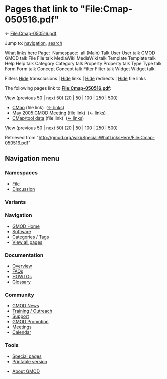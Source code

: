 <div id="mw-page-base" class="noprint">

</div>

<div id="mw-head-base" class="noprint">

</div>

<div id="content" class="mw-body" role="main">

<span id="top"></span>

<div id="mw-js-message" style="display:none;">

</div>



# <span dir="auto">Pages that link to "File:Cmap-050516.pdf"</span>

<div id="bodyContent">

<div id="contentSub">

←
[File:Cmap-050516.pdf](/wiki/File:Cmap-050516.pdf "File:Cmap-050516.pdf")

</div>

<div id="jump-to-nav" class="mw-jump">

Jump to: [navigation](#mw-navigation), [search](#p-search)

</div>

<div id="mw-content-text">

What links here Page:  Namespace:  all (Main) Talk User User talk GMOD
GMOD talk File File talk MediaWiki MediaWiki talk Template Template talk
Help Help talk Category Category talk Property Property talk Type Type
talk Form Form talk Concept Concept talk Filter Filter talk Widget
Widget talk

Filters
[Hide](/mediawiki/index.php?title=Special:WhatLinksHere/File:Cmap-050516.pdf&hidetrans=1 "Special:WhatLinksHere/File:Cmap-050516.pdf")
transclusions \|
[Hide](/mediawiki/index.php?title=Special:WhatLinksHere/File:Cmap-050516.pdf&hidelinks=1 "Special:WhatLinksHere/File:Cmap-050516.pdf")
links \|
[Hide](/mediawiki/index.php?title=Special:WhatLinksHere/File:Cmap-050516.pdf&hideredirs=1 "Special:WhatLinksHere/File:Cmap-050516.pdf")
redirects \|
[Hide](/mediawiki/index.php?title=Special:WhatLinksHere/File:Cmap-050516.pdf&hideimages=1 "Special:WhatLinksHere/File:Cmap-050516.pdf")
file links

The following pages link to
**[File:Cmap-050516.pdf](/wiki/File:Cmap-050516.pdf "File:Cmap-050516.pdf")**:

View (previous 50 \| next 50)
([20](/mediawiki/index.php?title=Special:WhatLinksHere/File:Cmap-050516.pdf&limit=20 "Special:WhatLinksHere/File:Cmap-050516.pdf")
\|
[50](/mediawiki/index.php?title=Special:WhatLinksHere/File:Cmap-050516.pdf&limit=50 "Special:WhatLinksHere/File:Cmap-050516.pdf")
\|
[100](/mediawiki/index.php?title=Special:WhatLinksHere/File:Cmap-050516.pdf&limit=100 "Special:WhatLinksHere/File:Cmap-050516.pdf")
\|
[250](/mediawiki/index.php?title=Special:WhatLinksHere/File:Cmap-050516.pdf&limit=250 "Special:WhatLinksHere/File:Cmap-050516.pdf")
\|
[500](/mediawiki/index.php?title=Special:WhatLinksHere/File:Cmap-050516.pdf&limit=500 "Special:WhatLinksHere/File:Cmap-050516.pdf"))

- [CMap](/wiki/CMap "CMap") (file link) ‎
  <span class="mw-whatlinkshere-tools">([←
  links](/mediawiki/index.php?title=Special:WhatLinksHere&target=CMap "Special:WhatLinksHere"))</span>
- [May 2005 GMOD
  Meeting](/wiki/May_2005_GMOD_Meeting "May 2005 GMOD Meeting") (file
  link) ‎ <span class="mw-whatlinkshere-tools">([←
  links](/mediawiki/index.php?title=Special:WhatLinksHere&target=May+2005+GMOD+Meeting "Special:WhatLinksHere"))</span>
- [CMap/tool data](/wiki/CMap/tool_data "CMap/tool data") (file link) ‎
  <span class="mw-whatlinkshere-tools">([←
  links](/mediawiki/index.php?title=Special:WhatLinksHere&target=CMap%2Ftool+data "Special:WhatLinksHere"))</span>

View (previous 50 \| next 50)
([20](/mediawiki/index.php?title=Special:WhatLinksHere/File:Cmap-050516.pdf&limit=20 "Special:WhatLinksHere/File:Cmap-050516.pdf")
\|
[50](/mediawiki/index.php?title=Special:WhatLinksHere/File:Cmap-050516.pdf&limit=50 "Special:WhatLinksHere/File:Cmap-050516.pdf")
\|
[100](/mediawiki/index.php?title=Special:WhatLinksHere/File:Cmap-050516.pdf&limit=100 "Special:WhatLinksHere/File:Cmap-050516.pdf")
\|
[250](/mediawiki/index.php?title=Special:WhatLinksHere/File:Cmap-050516.pdf&limit=250 "Special:WhatLinksHere/File:Cmap-050516.pdf")
\|
[500](/mediawiki/index.php?title=Special:WhatLinksHere/File:Cmap-050516.pdf&limit=500 "Special:WhatLinksHere/File:Cmap-050516.pdf"))

</div>

<div class="printfooter">

Retrieved from
"<http://gmod.org/wiki/Special:WhatLinksHere/File:Cmap-050516.pdf>"

</div>

<div id="catlinks" class="catlinks catlinks-allhidden">

</div>

<div class="visualClear">

</div>

</div>

</div>

<div id="mw-navigation">

## Navigation menu

<div id="mw-head">



<div id="left-navigation">

<div id="p-namespaces" class="vectorTabs" role="navigation"
aria-labelledby="p-namespaces-label">

### Namespaces

- <span id="ca-nstab-image"><a href="/wiki/File:Cmap-050516.pdf" accesskey="c"
  title="View the file page [c]">File</a></span>
- <span id="ca-talk"><a
  href="/mediawiki/index.php?title=File_talk:Cmap-050516.pdf&amp;action=edit&amp;redlink=1"
  accesskey="t"
  title="Discussion about the content page [t]">Discussion</a></span>

</div>

<div id="p-variants" class="vectorMenu emptyPortlet" role="navigation"
aria-labelledby="p-variants-label">

### 

### Variants[](#)

<div class="menu">

</div>

</div>

</div>

<div id="right-navigation">





</div>



</div>

</div>

</div>

<div id="mw-panel">

<div id="p-logo" role="banner">

<a href="/wiki/Main_Page"
style="background-image: url(http://gmod.org/images/GMOD-cogs.png);"
title="Visit the main page"></a>

</div>

<div id="p-Navigation" class="portal" role="navigation"
aria-labelledby="p-Navigation-label">

### Navigation

<div class="body">

- <span id="n-GMOD-Home">[GMOD Home](/wiki/Main_Page)</span>
- <span id="n-Software">[Software](/wiki/GMOD_Components)</span>
- <span id="n-Categories-.2F-Tags">[Categories /
  Tags](/wiki/Categories)</span>
- <span id="n-View-all-pages">[View all
  pages](/wiki/Special:AllPages)</span>

</div>

</div>

<div id="p-Documentation" class="portal" role="navigation"
aria-labelledby="p-Documentation-label">

### Documentation

<div class="body">

- <span id="n-Overview">[Overview](/wiki/Overview)</span>
- <span id="n-FAQs">[FAQs](/wiki/Category:FAQ)</span>
- <span id="n-HOWTOs">[HOWTOs](/wiki/Category:HOWTO)</span>
- <span id="n-Glossary">[Glossary](/wiki/Glossary)</span>

</div>

</div>

<div id="p-Community" class="portal" role="navigation"
aria-labelledby="p-Community-label">

### Community

<div class="body">

- <span id="n-GMOD-News">[GMOD News](/wiki/GMOD_News)</span>
- <span id="n-Training-.2F-Outreach">[Training /
  Outreach](/wiki/Training_and_Outreach)</span>
- <span id="n-Support">[Support](/wiki/Support)</span>
- <span id="n-GMOD-Promotion">[GMOD
  Promotion](/wiki/GMOD_Promotion)</span>
- <span id="n-Meetings">[Meetings](/wiki/Meetings)</span>
- <span id="n-Calendar">[Calendar](/wiki/Calendar)</span>

</div>

</div>

<div id="p-tb" class="portal" role="navigation"
aria-labelledby="p-tb-label">

### Tools

<div class="body">

- <span id="t-specialpages"><a href="/wiki/Special:SpecialPages" accesskey="q"
  title="A list of all special pages [q]">Special pages</a></span>
- <span id="t-print"><a
  href="/mediawiki/index.php?title=Special:WhatLinksHere/File:Cmap-050516.pdf&amp;printable=yes"
  rel="alternate" accesskey="p"
  title="Printable version of this page [p]">Printable version</a></span>

</div>

</div>

</div>

</div>

<div id="footer" role="contentinfo">

- <span id="footer-places-about">[About
  GMOD](/wiki/GMOD:About "GMOD:About")</span>

<!-- -->






</div>
